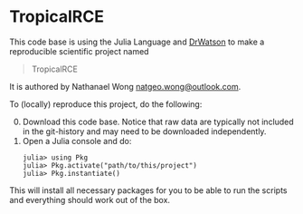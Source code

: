 # TropicalRCE

This code base is using the Julia Language and [DrWatson](https://juliadynamics.github.io/DrWatson.jl/stable/)
to make a reproducible scientific project named
> TropicalRCE

It is authored by Nathanael Wong <natgeo.wong@outlook.com>.

To (locally) reproduce this project, do the following:

0. Download this code base. Notice that raw data are typically not included in the
   git-history and may need to be downloaded independently.
1. Open a Julia console and do:
   ```
   julia> using Pkg
   julia> Pkg.activate("path/to/this/project")
   julia> Pkg.instantiate()
   ```

This will install all necessary packages for you to be able to run the scripts and
everything should work out of the box.

